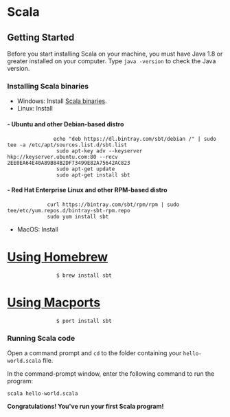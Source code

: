 # Scala

## Getting Started

Before you start installing Scala on your machine, you must have Java 1.8 or greater installed on your computer. Type `java -version` to check the Java version.



### Installing Scala binaries

* Windows: Install [Scala binaries](http://www.scala-lang.org/download/).
* Linux: Install  
#### - Ubuntu and other Debian-based distro  
                   echo "deb https://dl.bintray.com/sbt/debian /" | sudo tee -a /etc/apt/sources.list.d/sbt.list  
                    sudo apt-key adv --keyserver hkp://keyserver.ubuntu.com:80 --recv 2EE0EA64E40A89B84B2DF73499E82A75642AC823  
                    sudo apt-get update  
                    sudo apt-get install sbt  
#### - Red Hat Enterprise Linux and other RPM-based distro  
                 curl https://bintray.com/sbt/rpm/rpm | sudo tee/etc/yum.repos.d/bintray-sbt-rpm.repo  
                 sudo yum install sbt  
* MacOS: Install  
# [Using Homebrew](https://brew.sh/)
                    $ brew install sbt  
# [Using Macports](https://www.macports.org/)
                    $ port install sbt
 

### Running Scala code
Open a command prompt and `cd` to the folder containing your `hello-world.scala` file.

In the command-prompt window, enter the following command to run the program:

`scala hello-world.scala`

**Congratulations! You've run your first Scala program!**
